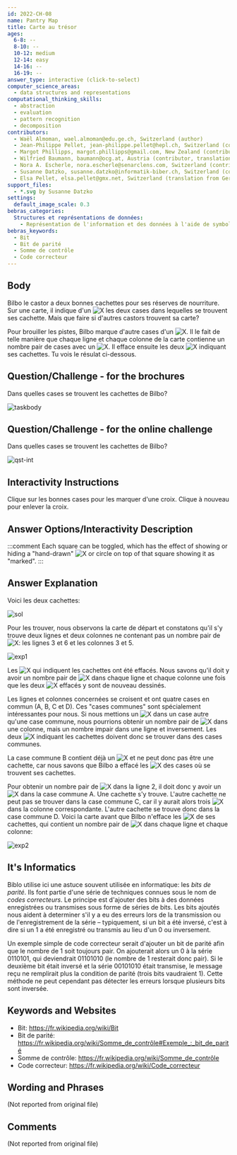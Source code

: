 ```yaml
---
id: 2022-CH-08
name: Pantry Map
title: Carte au trésor
ages:
  6-8: --
  8-10: --
  10-12: medium
  12-14: easy
  14-16: --
  16-19: --
answer_type: interactive (click-to-select)
computer_science_areas:
  - data structures and representations
computational_thinking_skills:
  - abstraction
  - evaluation
  - pattern recognition
  - decomposition
contributors:
  - Waël Almoman, wael.almoman@edu.ge.ch, Switzerland (author)
  - Jean-Philippe Pellet, jean-philippe.pellet@hepl.ch, Switzerland (contributor)
  - Margot Phillipps, margot.phillipps@gmail.com, New Zealand (contributor)
  - Wilfried Baumann, baumann@ocg.at, Austria (contributor, translation from English into German)
  - Nora A. Escherle, nora.escherle@senarclens.com, Switzerland (contributor)
  - Susanne Datzko, susanne.datzko@informatik-biber.ch, Switzerland (contributor, graphics)
  - Elsa Pellet, elsa.pellet@gmx.net, Switzerland (translation from German into French)
support_files:
  - *.svg by Susanne Datzko
settings:
  default_image_scale: 0.3
bebras_categories:
  Structures et représentations de données:
    - Représentation de l'information et des données à l'aide de symboles
bebras_keywords:
  - Bit
  - Bit de parité
  - Somme de contrôle
  - Code correcteur
---
```


[exp1]: graphics/2022-CH-08-explanation1.svg "Explication 1"
[exp2]: graphics/2022-CH-08-explanation2.svg "Explication 2"
[sol]: graphics/2022-CH-08-solution.svg "Solution"
[taskbody]: graphics/2022-CH-08-taskbody.svg "Carte"
[X]: graphics/2022-CH-08-inline_cross.svg "X (15px inline(+0.3ex))"
[qst-int]: interactivity/2022-CH-08-question_interactive.svg

## Body

Bilbo le castor a deux bonnes cachettes pour ses réserves de nourriture. Sur une carte, il indique d'un ![X] les deux cases dans lequelles se trouvent ses cachette. Mais que faire si d'autres castors trouvent sa carte?

Pour brouiller les pistes, Bilbo marque d'autre cases d'un ![X]. Il le fait de telle manière que chaque ligne et chaque colonne de la carte contienne un nombre pair de cases avec un ![X]. Il efface ensuite les deux ![X] indiquant ses cachettes. Tu vois le résulat ci-dessous.

## Question/Challenge - for the brochures

Dans quelles cases se trouvent les cachettes de Bilbo?

![taskbody]


## Question/Challenge - for the online challenge

Dans quelles cases se trouvent les cachettes de Bilbo?

![qst-int]

## Interactivity Instructions

Clique sur les bonnes cases pour les marquer d'une croix. Clique à nouveau pour enlever la croix.

## Answer Options/Interactivity Description

<!-- empty -->

:::comment
Each square can be toggled, which has the effect of showing or hiding a "hand-drawn" ![X] or circle on top of that square showing it as "marked".
:::


## Answer Explanation

Voici les deux cachettes:

![sol]

Pour les trouver, nous observons la carte de départ et constatons qu'il s'y trouve deux lignes et deux colonnes ne contenant pas un nombre pair de ![X]: les lignes 3 et 6 et les colonnes 3 et 5.

![exp1]

Les ![X] qui indiquent les cachettes ont été effacés. Nous savons qu'il doit y avoir un nombre pair de ![X] dans chaque ligne et chaque colonne une fois que les deux ![X] effacés y sont de nouveau dessinés.

Les lignes et colonnes concernées se croisent et ont quatre cases en commun (A, B, C et D). Ces "cases communes" sont spécialement intéressantes pour nous. Si nous mettions un ![X] dans un case autre qu'une case commune, nous pourrions obtenir un nombre pair de ![X] dans une colonne, mais un nombre impair dans une ligne et inversement. Les deux ![X] indiquant les cachettes doivent donc se trouver dans des cases communes.

La case commune B contient déjà un ![X] et ne peut donc pas être une cachette, car nous savons que Bilbo a effacé les ![X] des cases où se trouvent ses cachettes.

Pour obtenir un nombre pair de ![X] dans la ligne 2, il doit donc y avoir un ![X] dans la case commune A. Une cachette s'y trouve. L'autre cachette ne peut pas se trouver dans la case commune C, car il y aurait alors trois ![X] dans la colonne correspondante. L'autre cachette se trouve donc dans la case commune D. Voici la carte avant que Bilbo n'efface les ![X] de ses cachettes, qui contient un nombre pair de ![X] dans chaque ligne et chaque colonne:

![exp2]


## It's Informatics

Biblo utilise ici une astuce souvent utilisée en informatique: les _bits de parité_. Ils font partie d'une série de techniques connues sous le nom de _codes correcteurs_. Le principe est d'ajouter des bits à des données enregistrées ou transmises sous forme de séries de bits. Les bits ajoutés nous aident à determiner s'il y a eu des erreurs lors de la transmission ou de l'enregistrement de la série – typiquement, si un bit a été inversé, c'est à dire si un 1 a été enregistré ou transmis au lieu d'un 0 ou inversement.

Un exemple simple de code correcteur serait d'ajouter un bit de parité afin que le nombre de 1 soit toujours pair. On ajouterait alors un 0 à la série 0110101, qui deviendrait 01101010 (le nombre de 1 resterait donc pair). Si le deuxième bit était inversé et la série 00101010 était transmise, le message reçu ne remplirait plus la condition de parité (trois bits vaudraient 1). Cette méthode ne peut cependant pas détecter les erreurs lorsque plusieurs bits sont inversée.


## Keywords and Websites

 - Bit: https://fr.wikipedia.org/wiki/Bit
 - Bit de parité: https://fr.wikipedia.org/wiki/Somme_de_contrôle#Exemple_:_bit_de_parité
 - Somme de contrôle: https://fr.wikipedia.org/wiki/Somme_de_contrôle
 - Code correcteur: https://fr.wikipedia.org/wiki/Code_correcteur


## Wording and Phrases

(Not reported from original file)


## Comments

(Not reported from original file)
